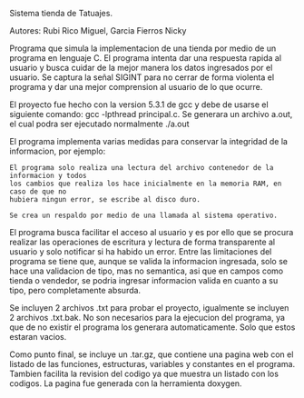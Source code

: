 Sistema tienda de Tatuajes.

Autores:
	Rubi Rico Miguel, 
	Garcia Fierros Nicky

Programa que simula la implementacion de una tienda por medio de un programa en lenguaje C.
El programa intenta dar una respuesta rapida al usuario y busca cuidar de la mejor manera
los datos ingresados por el usuario. Se captura la señal SIGINT para no cerrar de forma 
violenta el programa y dar una mejor comprension al usuario de lo que ocurre.


El proyecto fue hecho con la version 5.3.1 de gcc y debe de usarse el siguiente comando:
gcc -lpthread principal.c.
Se generara un archivo a.out, el cual podra ser ejecutado normalmente ./a.out

El programa implementa varias medidas para conservar la integridad de la informacion, por 
ejemplo:

	El programa solo realiza una lectura del archivo contenedor de la informacion y todos 
	los cambios que realiza	los hace inicialmente en la memoria RAM, en caso de que no 
	hubiera ningun error, se escribe al disco duro.

	Se crea un respaldo por medio de una llamada al sistema operativo.

El programa busca facilitar el acceso al usuario y es por ello que se procura realizar las 
operaciones de escritura y lectura de forma transparente al usuario y solo notificar si ha
habido un error.
Entre las limitaciones del programa se tiene que, aunque se valida la informacion ingresada, 
solo se hace una validacion de tipo, mas no semantica, asi que en campos como tienda o 
vendedor, se podria ingresar informacion valida en cuanto a su tipo, pero completamente 
absurda.

Se incluyen 2 archivos .txt para probar el proyecto, igualmente se incluyen 2 archivos
.txt.bak. No son necesarios para la ejecucion del programa, ya que de no existir el programa
los generara automaticamente. Solo que estos estaran vacios.

Como punto final, se incluye un .tar.gz, que contiene una pagina web con el listado de las 
funciones, estructuras, variables y constantes en el programa. Tambien facilita la revision
del codigo ya que muestra un listado con los codigos. La pagina fue generada con la herramienta
doxygen.
